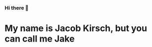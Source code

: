 ### Hi there 👋

<h1> My name is Jacob Kirsch, but you can call me Jake </h1>
<!--
**ThisIsKirsch/ThisIsKirsch** is a ✨ _special_ ✨ repository because its `README.md` (this file) appears on your GitHub profile.

Here are some ideas to get you started:

- 🔭 I’m currently working on Xamarin!!!
- 🌱 I’m currently learning ...
- 👯 I’m looking to collaborate on app development
- 🤔 I’m looking for help with ...
- 💬 Ask me about ...
- 📫 How to reach me: ...
- 😄 Pronouns: ...
- ⚡ Fun fact: ...
-->
